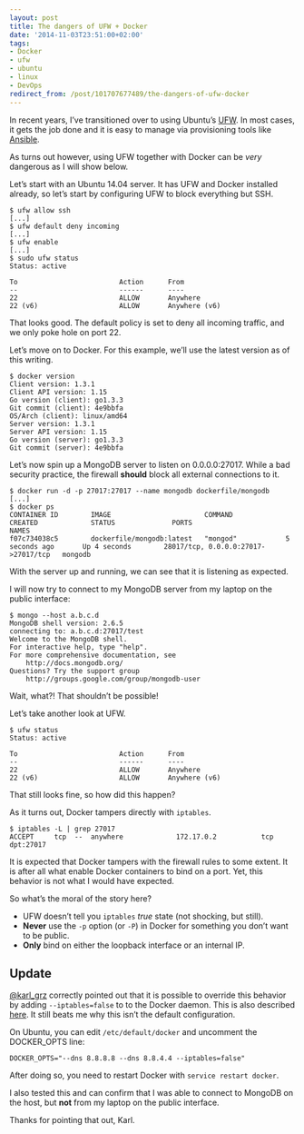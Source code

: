 ```yaml
---
layout: post
title: The dangers of UFW + Docker
date: '2014-11-03T23:51:00+02:00'
tags:
- Docker
- ufw
- ubuntu
- linux
- DevOps
redirect_from: /post/101707677489/the-dangers-of-ufw-docker
---
```

In recent years, I’ve transitioned over to using Ubuntu’s [UFW](https://help.ubuntu.com/community/UFW). In most cases, it gets the job done and it is easy to manage via provisioning tools like [Ansible](http://www.ansible.com).

As turns out however, using UFW together with Docker can be _very_ dangerous as I will show below.

Let’s start with an Ubuntu 14.04 server. It has UFW and Docker installed already, so let’s start by configuring UFW to block everything but SSH.

    $ ufw allow ssh
    [...]
    $ ufw default deny incoming
    [...]
    $ ufw enable
    [...]
    $ sudo ufw status
    Status: active
    
    To                         Action      From
    --                         ------      ----
    22                         ALLOW       Anywhere
    22 (v6)                    ALLOW       Anywhere (v6)

That looks good. The default policy is set to deny all incoming traffic, and we only poke hole on port 22.

Let’s move on to Docker. For this example, we’ll use the latest version as of this writing.

    $ docker version
    Client version: 1.3.1
    Client API version: 1.15
    Go version (client): go1.3.3
    Git commit (client): 4e9bbfa
    OS/Arch (client): linux/amd64
    Server version: 1.3.1
    Server API version: 1.15
    Go version (server): go1.3.3
    Git commit (server): 4e9bbfa

Let’s now spin up a MongoDB server to listen on 0.0.0.0:27017. While a bad security practice, the firewall **should** block all external connections to it.

    $ docker run -d -p 27017:27017 --name mongodb dockerfile/mongodb
    [...]
    $ docker ps
    CONTAINER ID        IMAGE                       COMMAND             CREATED             STATUS              PORTS                                 NAMES
    f07c734038c5        dockerfile/mongodb:latest   "mongod"            5 seconds ago       Up 4 seconds        28017/tcp, 0.0.0.0:27017->27017/tcp   mongodb

With the server up and running, we can see that it is listening as expected.

I will now try to connect to my MongoDB server from my laptop on the public interface:

    $ mongo --host a.b.c.d
    MongoDB shell version: 2.6.5
    connecting to: a.b.c.d:27017/test
    Welcome to the MongoDB shell.
    For interactive help, type "help".
    For more comprehensive documentation, see
        http://docs.mongodb.org/
    Questions? Try the support group
        http://groups.google.com/group/mongodb-user

Wait, what?! That shouldn’t be possible!

Let’s take another look at UFW.

    $ ufw status
    Status: active
    
    To                         Action      From
    --                         ------      ----
    22                         ALLOW       Anywhere
    22 (v6)                    ALLOW       Anywhere (v6)

That still looks fine, so how did this happen?

As it turns out, Docker tampers directly with `iptables`.

    $ iptables -L | grep 27017
    ACCEPT     tcp  --  anywhere             172.17.0.2           tcp dpt:27017

It is expected that Docker tampers with the firewall rules to some extent. It is after all what enable Docker containers to bind on a port. Yet, this behavior is not what I would have expected.

So what’s the moral of the story here?

* UFW doesn’t tell you `iptables` _true_ state (not shocking, but still).
* **Never** use the `-p` option (or `-P`) in Docker for something you don’t want to be public.
* **Only** bind on either the loopback interface or an internal IP.

Update
------

[@karl_grz](https://twitter.com/@karl_grz) correctly pointed out that it is possible to override this behavior by adding `--iptables=false` to to the Docker daemon. This is also described [here](http://docs.docker.com/articles/networking/#communication-between-containers). It still beats me why this isn’t the default configuration.

On Ubuntu, you can edit `/etc/default/docker` and uncomment the DOCKER_OPTS line:

    DOCKER_OPTS="--dns 8.8.8.8 --dns 8.8.4.4 --iptables=false" 

After doing so, you need to restart Docker with `service restart docker`.

I also tested this and can confirm that I was able to connect to MongoDB on the host, but **not** from my laptop on the public interface.

Thanks for pointing that out, Karl.
